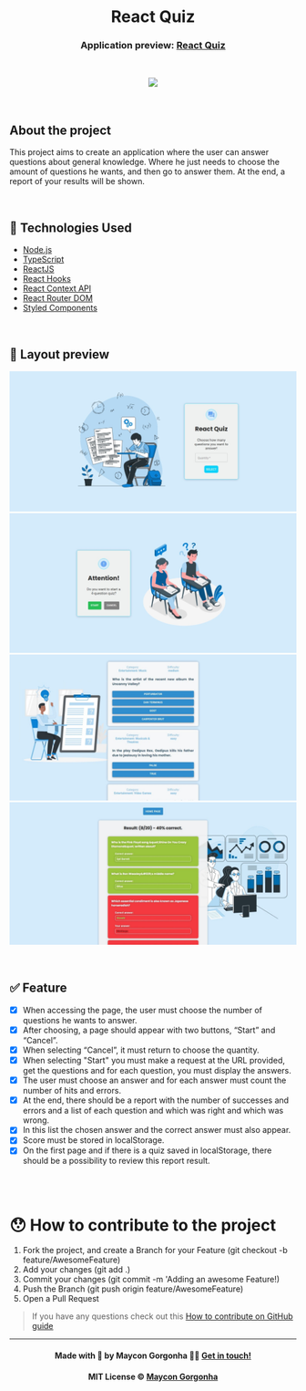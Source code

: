 <h1 align="center">
  React Quiz
</h1>

<h3 align="center">
  Application preview:
  <a href="http://react-quiz-bice.vercel.app/">
    React Quiz
  </a>
</h3>

<br />

<p align="center">
  <img src="https://img.shields.io/github/license/maycongc/react-quiz?color=%23835afd" />
</p>

<br />

## About the project

This project aims to create an application where the user can answer questions about general knowledge. Where he just needs to choose the amount of questions he wants, and then go to answer them. At the end, a report of your results will be shown.

<br/>

## 🚀 Technologies Used

- [Node.js](https://nodejs.org/en)
- [TypeScript](https://www.typescriptlang.org)
- [ReactJS](https://reactjs.org)
- [React Hooks](https://reactjs.org/docs/hooks-intro.html)
- [React Context API](https://reactjs.org/docs/context.html)
- [React Router DOM](https://reactrouter.com/web/guides/quick-start)
- [Styled Components](https://styled-components.com/docs)
<!-- - [React Hot Toast](https://react-hot-toast.com) -->

<br />

## 🎨 Layout preview

<!-- 🏗️👷‍♂️🚧⚠️ Em construção...⚠️🚧👷‍♂️🏗️ -->

![tela 1](./.github/tela1.jpeg)
![tela 2](./.github/tela2.jpeg)
![tela 3](./.github/tela3.jpeg)
![tela 4](./.github/tela4.jpeg)

<br />

## ✅ Feature

- [x] When accessing the page, the user must choose the number of questions he wants to answer.
- [x] After choosing, a page should appear with two buttons, “Start” and “Cancel”.
- [x] When selecting “Cancel”, it must return to choose the quantity.
- [x] When selecting "Start" you must make a request at the URL provided, get the questions and for each question, you must display the answers.
- [x] The user must choose an answer and for each answer must count the number of hits and errors.
- [x] At the end, there should be a report with the number of successes and errors and a list of each question and which was right and which was wrong.
- [x] In this list the chosen answer and the correct answer must also appear.
- [x] Score must be stored in localStorage.
- [x] On the first page and if there is a quiz saved in localStorage, there should be a possibility to review this report result.

<br />

<br />
<a id="como-contribuir"></a>

# 😯 How to contribute to the project

1. Fork the project, and create a Branch for your Feature (git checkout -b feature/AwesomeFeature)
2. Add your changes (git add .)
3. Commit your changes (git commit -m 'Adding an awesome Feature!)
4. Push the Branch (git push origin feature/AwesomeFeature)
5. Open a Pull Request

> If you have any questions check out this [How to contribute on GitHub guide](https://github.com/firstcontributions/first-contributions)

---

<h4 align="center">
    Made with 💜 by Maycon Gorgonha 👋🏽 <a href="https://www.linkedin.com/in/maycon-gorgonha/" target="_blank">Get in touch!</a>
<h4>
<p align="center">MIT License © <a href="https://github.com/maycongc">Maycon Gorgonha</a></p>
